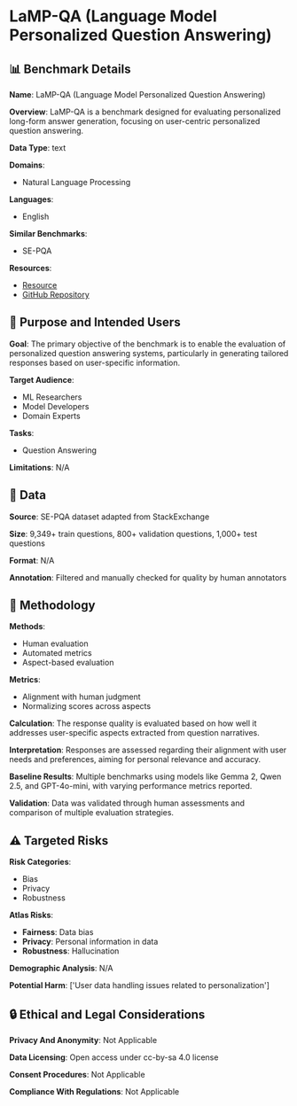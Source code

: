 # LaMP-QA (Language Model Personalized Question Answering)

## 📊 Benchmark Details

**Name**: LaMP-QA (Language Model Personalized Question Answering)

**Overview**: LaMP-QA is a benchmark designed for evaluating personalized long-form answer generation, focusing on user-centric personalized question answering.

**Data Type**: text

**Domains**:
- Natural Language Processing

**Languages**:
- English

**Similar Benchmarks**:
- SE-PQA

**Resources**:
- [Resource](https://hf.co/datasets/alireza7/LaMP-QA)
- [GitHub Repository](https://github.com/LaMP-Benchmark/LaMP-QA)

## 🎯 Purpose and Intended Users

**Goal**: The primary objective of the benchmark is to enable the evaluation of personalized question answering systems, particularly in generating tailored responses based on user-specific information.

**Target Audience**:
- ML Researchers
- Model Developers
- Domain Experts

**Tasks**:
- Question Answering

**Limitations**: N/A

## 💾 Data

**Source**: SE-PQA dataset adapted from StackExchange

**Size**: 9,349+ train questions, 800+ validation questions, 1,000+ test questions

**Format**: N/A

**Annotation**: Filtered and manually checked for quality by human annotators

## 🔬 Methodology

**Methods**:
- Human evaluation
- Automated metrics
- Aspect-based evaluation

**Metrics**:
- Alignment with human judgment
- Normalizing scores across aspects

**Calculation**: The response quality is evaluated based on how well it addresses user-specific aspects extracted from question narratives.

**Interpretation**: Responses are assessed regarding their alignment with user needs and preferences, aiming for personal relevance and accuracy.

**Baseline Results**: Multiple benchmarks using models like Gemma 2, Qwen 2.5, and GPT-4o-mini, with varying performance metrics reported.

**Validation**: Data was validated through human assessments and comparison of multiple evaluation strategies.

## ⚠️ Targeted Risks

**Risk Categories**:
- Bias
- Privacy
- Robustness

**Atlas Risks**:
- **Fairness**: Data bias
- **Privacy**: Personal information in data
- **Robustness**: Hallucination

**Demographic Analysis**: N/A

**Potential Harm**: ['User data handling issues related to personalization']

## 🔒 Ethical and Legal Considerations

**Privacy And Anonymity**: Not Applicable

**Data Licensing**: Open access under cc-by-sa 4.0 license

**Consent Procedures**: Not Applicable

**Compliance With Regulations**: Not Applicable
